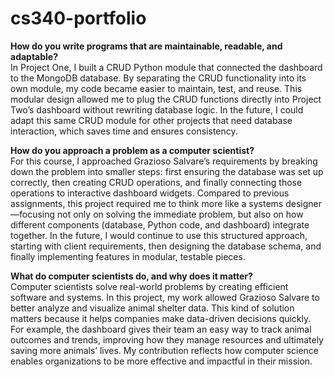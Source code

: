 # cs340-portfolio

**How do you write programs that are maintainable, readable, and adaptable?**  
In Project One, I built a CRUD Python module that connected the dashboard to the MongoDB database. By separating the CRUD functionality into its own module, my code became easier to maintain, test, and reuse. This modular design allowed me to plug the CRUD functions directly into Project Two’s dashboard without rewriting database logic. In the future, I could adapt this same CRUD module for other projects that need database interaction, which saves time and ensures consistency.

**How do you approach a problem as a computer scientist?**  
For this course, I approached Grazioso Salvare’s requirements by breaking down the problem into smaller steps: first ensuring the database was set up correctly, then creating CRUD operations, and finally connecting those operations to interactive dashboard widgets. Compared to previous assignments, this project required me to think more like a systems designer—focusing not only on solving the immediate problem, but also on how different components (database, Python code, and dashboard) integrate together. In the future, I would continue to use this structured approach, starting with client requirements, then designing the database schema, and finally implementing features in modular, testable pieces.

**What do computer scientists do, and why does it matter?**  
Computer scientists solve real-world problems by creating efficient software and systems. In this project, my work allowed Grazioso Salvare to better analyze and visualize animal shelter data. This kind of solution matters because it helps companies make data-driven decisions quickly. For example, the dashboard gives their team an easy way to track animal outcomes and trends, improving how they manage resources and ultimately saving more animals’ lives. My contribution reflects how computer science enables organizations to be more effective and impactful in their mission.
